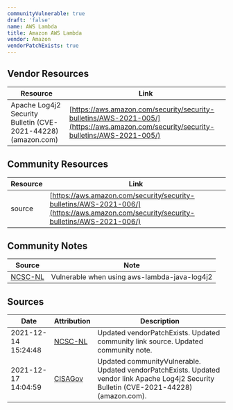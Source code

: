 ```yaml
---
communityVulnerable: true
draft: 'false'
name: AWS Lambda
title: Amazon AWS Lambda
vendor: Amazon
vendorPatchExists: true
---
```


## Vendor Resources
| Resource | Link |
| --- | --- |
| Apache Log4j2 Security Bulletin (CVE-2021-44228) (amazon.com) | [https://aws.amazon.com/security/security-bulletins/AWS-2021-005/](https://aws.amazon.com/security/security-bulletins/AWS-2021-005/) |

## Community Resources
| Resource | Link |
| --- | --- |
| source | [https://aws.amazon.com/security/security-bulletins/AWS-2021-006/](https://aws.amazon.com/security/security-bulletins/AWS-2021-006/) |

## Community Notes
| Source | Note |
| --- | --- |
| [NCSC-NL](https://github.com/NCSC-NL/log4shell/blob/main/software/README.md) | Vulnerable when using aws-lambda-java-log4j2 |

## Sources
| Date | Attribution | Description |
| --- | --- | --- |
| 2021-12-14 15:24:48 | [NCSC-NL](https://github.com/NCSC-NL/log4shell/blob/main/software/README.md) | Updated vendorPatchExists. Updated community link source. Updated community note.  |
| 2021-12-17 14:04:59 | [CISAGov](https://raw.githubusercontent.com/cisagov/log4j-affected-db/develop/README.md) | Updated communityVulnerable. Updated vendorPatchExists. Updated vendor link Apache Log4j2 Security Bulletin (CVE-2021-44228) (amazon.com).  |
